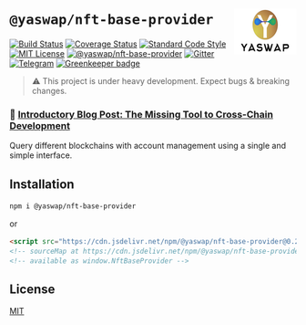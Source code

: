 # `@yaswap/nft-base-provider` <img align="right" src="https://raw.githubusercontent.com/yaswap/chainabstractionlayer/master/yaswap-logo.png" height="80px" />

[![Build Status](https://travis-ci.com/liquality/chainabstractionlayer.svg?branch=master)](https://travis-ci.com/liquality/chainabstractionlayer)
[![Coverage Status](https://coveralls.io/repos/github/liquality/chainabstractionlayer/badge.svg?branch=master)](https://coveralls.io/github/liquality/chainabstractionlayer?branch=master)
[![Standard Code Style](https://img.shields.io/badge/codestyle-standard-brightgreen.svg)](https://github.com/standard/standard)
[![MIT License](https://img.shields.io/badge/license-MIT-brightgreen.svg)](../../LICENSE.md)
[![@yaswap/nft-base-provider](https://img.shields.io/npm/dt/@yaswap/nft-base-provider.svg)](https://npmjs.com/package/@yaswap/nft-base-provider)
[![Gitter](https://img.shields.io/gitter/room/liquality/Lobby.svg)](https://gitter.im/liquality/Lobby?source=orgpage)
[![Telegram](https://img.shields.io/badge/chat-on%20telegram-blue.svg)](https://t.me/Liquality) [![Greenkeeper badge](https://badges.greenkeeper.io/liquality/chainabstractionlayer.svg)](https://greenkeeper.io/)

> :warning: This project is under heavy development. Expect bugs & breaking changes.

### :pencil: [Introductory Blog Post: The Missing Tool to Cross-Chain Development](https://medium.com/liquality/the-missing-tool-to-cross-chain-development-2ebfe898efa1)

Query different blockchains with account management using a single and simple interface.

## Installation

```bash
npm i @yaswap/nft-base-provider
```

or

```html
<script src="https://cdn.jsdelivr.net/npm/@yaswap/nft-base-provider@0.2.3/dist/nft-base-provider.min.js"></script>
<!-- sourceMap at https://cdn.jsdelivr.net/npm/@yaswap/nft-base-provider@0.2.3/dist/nft-base-provider.min.js.map -->
<!-- available as window.NftBaseProvider -->
```

## License

[MIT](../../LICENSE.md)
